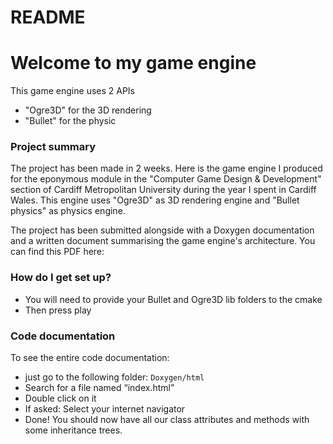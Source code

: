 # README #

# Welcome to my game engine #
This game engine uses 2 APIs
* "Ogre3D" for the 3D rendering
* "Bullet" for the physic

### Project summary ###

The project has been made in 2 weeks.
Here is the game engine I produced for the eponymous module in the "Computer Game Design & Development" section of Cardiff Metropolitan University during the year I spent in Cardiff Wales.
This engine uses "Ogre3D" as 3D rendering engine and "Bullet physics" as physics engine.

The project has been submitted alongside with a Doxygen documentation and a written document summarising the game engine's architecture.
You can find this PDF here: 

### How do I get set up? ###

* You will need to provide your Bullet and Ogre3D lib folders to the cmake
* Then press play

### Code documentation ###

To see the entire code documentation:

* just go to the following folder: ```Doxygen/html```
* Search for a file named “index.html” 
* Double click on it 
* If asked: Select your internet navigator 
* Done! You should now have all our class attributes and methods with some inheritance trees.
